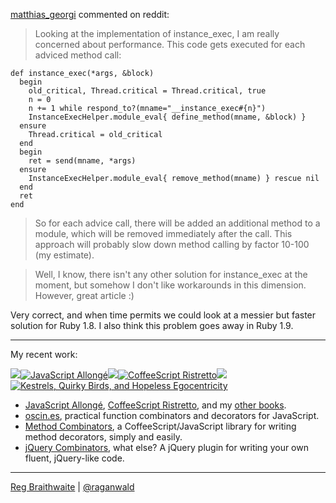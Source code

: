 [matthias\_georgi](http://www.reddit.com/user/matthias_georgi/) commented on reddit:

> Looking at the implementation of instance_exec, I am really concerned about performance. This code gets executed for each adviced method call:

	def instance_exec(*args, &block)
	  begin
	    old_critical, Thread.critical = Thread.critical, true
	    n = 0
	    n += 1 while respond_to?(mname="__instance_exec#{n}")
	    InstanceExecHelper.module_eval{ define_method(mname, &block) }
	  ensure
	    Thread.critical = old_critical
	  end
	  begin
	    ret = send(mname, *args)
	  ensure
	    InstanceExecHelper.module_eval{ remove_method(mname) } rescue nil
	  end
	  ret
	end
	
>So for each advice call, there will be added an additional method to a module, which will be removed immediately after the call. This approach will probably slow down method calling by factor 10-100 (my estimate).

> Well, I know, there isn't any other solution for instance_exec at the moment, but somehow I don't like workarounds in this dimension. However, great article :)

Very correct, and when time permits we could look at a messier but faster solution for Ruby 1.8. I also think this problem goes away in Ruby 1.9.

---

My recent work:

![](http://i.minus.com/iL337yTdgFj7.png)[![JavaScript Allongé](http://i.minus.com/iW2E1A8M5UWe6.jpeg)](http://leanpub.com/javascript-allonge "JavaScript Allongé")![](http://i.minus.com/iL337yTdgFj7.png)[![CoffeeScript Ristretto](http://i.minus.com/iMmGxzIZkHSLD.jpeg)](http://leanpub.com/coffeescript-ristretto "CoffeeScript Ristretto")![](http://i.minus.com/iL337yTdgFj7.png)[![Kestrels, Quirky Birds, and Hopeless Egocentricity](http://i.minus.com/ibw1f1ARQ4bhi1.jpeg)](http://leanpub.com/combinators "Kestrels, Quirky Birds, and Hopeless Egocentricity")

* [JavaScript Allongé](http://leanpub.com/javascript-allonge), [CoffeeScript Ristretto](http://leanpub.com/coffeescript-ristretto), and my [other books](http://leanpub.com/u/raganwald).
* [oscin.es](http://oscin.es), practical function combinators and decorators for JavaScript.
* [Method Combinators](https://github.com/raganwald/method-combinators), a CoffeeScript/JavaScript library for writing method decorators, simply and easily.
* [jQuery Combinators](http://github.com/raganwald/jquery-combinators), what else? A jQuery plugin for writing your own fluent, jQuery-like code.  

---

[Reg Braithwaite](http://braythwayt.com) | [@raganwald](http://twitter.com/raganwald)